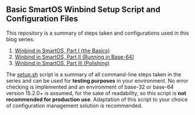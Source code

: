 ## Basic SmartOS Winbind Setup Script and Configuration Files

This repository is a summary of steps taken and configurations used in this blog series:

1. [Winbind in SmartOS, Part I (the Basics)](https://ops.faithlife.com/?p=52)
2. [Winbind in SmartOS, Part II (Running in Base-64)](https://ops.faithlife.com/?p=136)
3. [Winbind in SmartOS, Part III (Polishing)](https://ops.faithlife.com/?p=179)

The [setup.sh](setup.sh) script is a summary of all command-line steps taken in the series and can be used for **testing purposes** in your environment. No error checking is implemented and an environment of base-32 or base-64 version 15.2.0+ is assumed, for the sake of readability, so this script is **not recommended for production use**. Adaptation of this script to your choice of configuration management solution is recommended.
